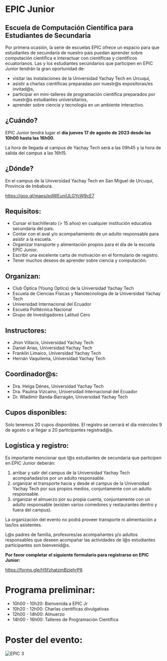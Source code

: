# EPIC Junior
## Escuela de Computación Científica para Estudiantes de Secundaria

Por primera ocasión, la serie de escuelas EPIC ofrece un espacio para que estudiantes de secundaria de nuestro país puedan aprender sobre computación científica e interactuar con científicas y científicos ecuatorianos. Las y los estudiantes secundarios que participen en EPIC Junior tendrán la gran oportunidad de: 

- visitar las instalaciones de la Universidad Yachay Tech en Urcuquí,
- asistir a charlas científicas preparadas por nuestr@s expositoras/es invitad@s,
- participar en mini-talleres de programación científica preparados por nuestr@s estudiantes universitarios,
- aprender sobre ciencia y tecnología en un ambiente interactivo.

## ¿Cuándo?

EPIC Junior tendrá lugar el **día jueves 17 de agosto de 2023 desde las 10h00 hasta las 16h00.**

La hora de llegada al campus de Yachay Tech será a las 09h45 y la hora de salida del campus a las 16h15.

## ¿Dónde?

En el campus de la Universidad Yachay Tech en San Miguel de Urcuquí, Provincia de Imbabura.

https://goo.gl/maps/pdWEuniULGYcW9cE7

## Requisitos:

- Cursar el bachillerato (> 15 años) en cualquier institución educativa secundaria del país.
- Contar con el aval y/o acompañamiento de un adulto responsable para asistir a la escuela.
- Organizar transporte y alimentación propios para el día de la escuela EPIC Junior.
- Escribir una excelente carta de motivación en el formulario de registro.
- Tener muchos deseos de aprender sobre ciencia y computación.

## Organizan:

- Club Óptica (Young Optics) de la Universidad Yachay Tech
- Escuela de Ciencias Físicas y Nanotecnología de la Universidad Yachay Tech
- Universidad Internacional del Ecuador
- Escuela Politécnica Nacional
- Grupo de Investigadores Latitud Cero

## Instructores:

- Jhon Villacís, Universidad Yachay Tech
- Daniel Arias, Universidad Yachay Tech
- Franklin Limaico, Universidad Yachay Tech
- Hernán Vaquilema, Universidad Yachay Tech

## Coordinador@s:

- Dra. Helga Dénes, Universidad Yachay Tech
- Dra. Paulina Vizcaíno, Universidad Internacional del Ecuador
- Dr. Wladimir Banda-Barragán, Universidad Yachay Tech

## Cupos disponibles:

Solo tenemos 20 cupos disponibles. El registro se cerrará el día miércoles 9 de agosto o al llegar a 20 participantes registrad@s.

## Logística y registro:

Es importante mencionar que l@s estudiantes de secundaria que participen en EPIC Junior deberán:

1. arribar y salir del campus de la Universidad Yachay Tech acompañadas/os por un adulto responsable.
2. organizar el transporte hacia y desde el campus de la Universidad Yachay Tech por sus propios medios, conjuntamente con un adulto responsable.
3. organizar el almuerzo por su propia cuenta, conjuntamente con un adulto responsable (existen varios comedores y restaurantes dentro y fuera del campus).

La organización del evento no podrá proveer transporte ni alimentación a las/los asistentes.

L@s padres de familia, profesores/as acompañantes y/o adultos responsables que deseen acompañar las actividades de l@s estudiantes participantes son bienvenid@s.

**Por favor completar el siguiente formulario para registrarse en EPIC Junior:**

https://forms.gle/H5fzhatzmBzjehrP6


# Programa preliminar:

- 10h00 - 10h20: Bienvenida a EPIC Jr
- 10h20 - 12h00: Charlas científicas divulgativas
- 12h00 - 14h00: Almuerzo
- 14h00 - 16h00: Talleres de Programación Científica



# Poster del evento: 

![EPIC 3](https://github.com/ciencialatitud0/EPIC_3/assets/30240951/6a77d0ce-a847-4da0-91fe-04183c50e099)
